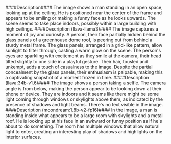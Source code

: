 ####Description####
The image shows a man standing in an open space, looking up at the ceiling. He is positioned near the center of the frame and appears to be smiling or making a funny face as he looks upwards. The scene seems to take place indoors, possibly within a large building with high ceilings.
####Description (llava-llama3)####
The image captures a moment of joy and curiosity. A person, their face partially hidden behind the glass panels of a greenhouse dome roof, is peering out from behind a sturdy metal frame. The glass panels, arranged in a grid-like pattern, allow sunlight to filter through, casting a warm glow on the scene. The person's eyes are sparkling with excitement as they smile at the camera, their head tilted slightly to one side in a playful gesture. Their hair, tousled and unkempt, adds a touch of casualness to the image. Despite the partial concealment by the glass panels, their enthusiasm is palpable, making this a captivating snapshot of a moment frozen in time.
####Description (llava:34b-v1.6)####
The image shows a person taking a selfie. The camera angle is from below, making the person appear to be looking down at their phone or device. They are indoors and it seems like there might be some light coming through windows or skylights above them, as indicated by the presence of shadows and light beams. There's no text visible in the image.
####Description (moondream:1.8b-v2-fp16)####
In the image, a man is standing inside what appears to be a large room with skylights and a metal roof. He is looking up at his face in an awkward or funny position as if he's about to do something. The room has multiple windows that allow natural light to enter, creating an interesting play of shadows and highlights on the interior surfaces.
